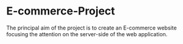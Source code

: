 # E-commerce-Project
The principal aim of the project is to create an E-commerce website focusing the attention on the server-side of the web application.


